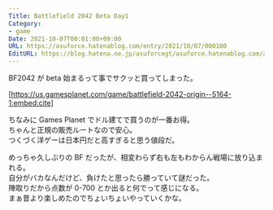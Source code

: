 ```yaml
---
Title: Battlefield 2042 Beta Day1
Category:
- game
Date: 2021-10-07T00:01:00+09:00
URL: https://asuforce.hatenablog.com/entry/2021/10/07/000100
EditURL: https://blog.hatena.ne.jp/asuforcegt/asuforce.hatenablog.com/atom/entry/13574176438020181372
---
```


BF2042 が beta 始まるって事でサクッと買ってしまった。  

[https://us.gamesplanet.com/game/battlefield-2042-origin--5164-1:embed:cite]

ちなみに Games Planet でドル建てで買うのが一番お得。  
ちゃんと正規の販売ルートなので安心。  
つくづく洋ゲーは日本円だと高すぎると思う値段だ。

めっちゃ久しぶりの BF だったが、相変わらず右も左もわからん戦場に放り込まれる。  
自分がバカなんだけど、負けたと思ったら勝っていて謎だった。  
陣取りだから点数が 0-700 とか出ると何でって感じになる。  
まぁ昔より楽しめたのでちょいちょいやっていくかな。
